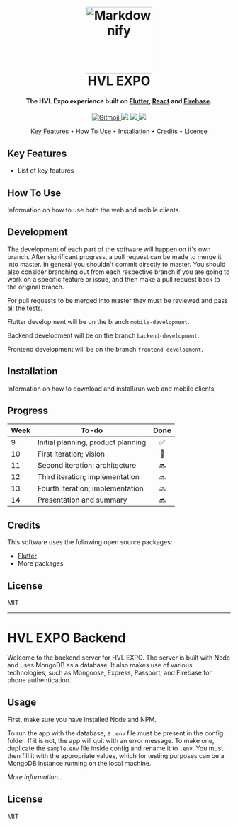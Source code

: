 <h1 align="center">
  <br>
  <a href="http://www.hvl.no"><img src="http://drive.google.com/uc?export=view&id=1arruHIXA2AeDNhefnsU61Mk_dQiiq7NB" alt="Markdownify" width="150"></a>
  <br>
  HVL EXPO
  <br>
</h1>

<h4 align="center">The HVL Expo experience built on <a href="https://flutter.io" target="_blank">Flutter</a>, <a href="https://reactjs.org/" target="_blank">React</a> and <a href="https://firebase.google.com/" target="_blank">Firebase</a>.</h4>

<p align="center">
  <a href="https://travis-ci.org/sondregj/hvl-expo/">
    <img src="https://travis-ci.org/sondregj/hvl-expo.svg?branch=master"
         alt="Gitmoji">
  </a>
  <a href="https://opensource.org/licenses/MIT"><img src="https://img.shields.io/github/license/Naereen/StrapDown.js.svg"></a>
  <a href="https://github.com/sondregj/hvl-expo/graphs/contributors">
      <img src="https://img.shields.io/github/contributors/Naereen/StrapDown.js.svg">
  </a>
  <a href="https://www.hvl.no">
    <img src="https://img.shields.io/badge/hvl-dat109-blue.svg">
  </a>
</p>

<p align="center">
  <a href="#key-features">Key Features</a> •
  <a href="#how-to-use">How To Use</a> •
  <a href="#installation">Installation</a> •
  <a href="#credits">Credits</a> •
  <a href="#license">License</a>
</p>

## Key Features

* List of key features

## How To Use

Information on how to use both the web and mobile clients.

## Development

The development of each part of the software will happen on it's own branch. After significant progress, a pull request can be made to merge it into master. In general you shouldn't commit directly to master. You should also consider branching out from each respective branch if you are going to work on a specific feature or issue, and then make a pull request back to the original branch.

For pull requests to be merged into master they must be reviewed and pass all the tests.

Flutter development will be on the branch `mobile-development`.

Backend development will be on the branch `backend-development`.

Frontend development will be on the branch `frontend-development`.

## Installation

Information on how to download and install/run web and mobile clients.

## Progress

| Week          | To-do                               | Done  |
| ------------- | ----------------------------------- | :---: |
| 9             | Initial planning, product planning  | ✅    |
| 10            | First iteration; vision             | 🔄    |
| 11            | Second iteration; architecture      | 🔜    |
| 12            | Third iteration; implementation     | 🔜    |
| 13            | Fourth iteration; implementation    | 🔜    |
| 14            | Presentation and summary            | 🔜    |

## Credits

This software uses the following open source packages:

- [Flutter](https://flutter.io)
- More packages

## License

MIT

---


# HVL EXPO Backend

Welcome to the backend server for HVL EXPO. The server is built with Node and uses MongoDB as a database. It also makes use of various technologies, such as Mongoose, Express, Passport, and Firebase for phone authentication.

## Usage

First, make sure you have installed Node and NPM.

To run the app with the database, a `.env` file must be present in the config folder. If it is not, the app will quit with an error message. To make one, duplicate the `sample.env` file inside config and rename it to `.env`. You must then fill it with the appropriate values, which for testing purposes can be a MongoDB instance running on the local machine.

*More information...*

## License

MIT
